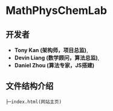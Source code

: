 # MathPhysChemLab

## 开发者
- __Tony Kan (架构师，项目总监)__, 
- __Devin Liang (数学顾问，算法总监)__, 
- __Daniel Zhou (算法专家，JS搭建)__

## 文件结构介绍
```
├─index.html(网站主页)
```